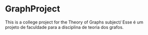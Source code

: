 # GraphProject
This is a college project for the Theory of Graphs subject/ Esse é um projeto de faculdade para a disciplina de teoria dos grafos.
